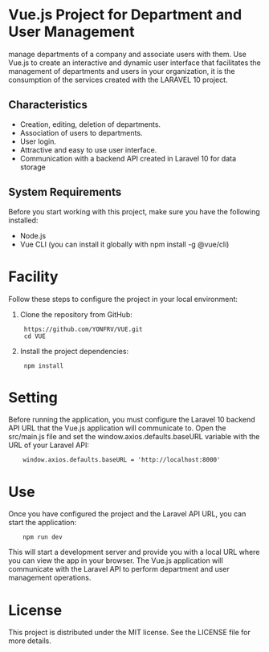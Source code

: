 
# Vue.js Project for Department and User Management

manage departments of a company and associate users with them. Use Vue.js to create an interactive and dynamic user interface that facilitates the management of departments and users in your organization, it is the consumption of the services created with the LARAVEL 10 project.

## Characteristics
- Creation, editing, deletion of departments.
- Association of users to departments.
- User login.
- Attractive and easy to use user interface.
- Communication with a backend API created in Laravel 10 for data storage

## System Requirements
Before you start working with this project, make sure you have the following installed:

- Node.js 
- Vue CLI (you can install it globally with npm install -g @vue/cli)

# Facility
Follow these steps to configure the project in your local environment:

1. Clone the repository from GitHub:

        https://github.com/YONFRV/VUE.git
        cd VUE
2. Install the project dependencies:

        npm install

# Setting
Before running the application, you must configure the Laravel 10 backend API URL that the Vue.js application will communicate to. Open the src/main.js file and set the window.axios.defaults.baseURL variable with the URL of your Laravel API:

        window.axios.defaults.baseURL = 'http://localhost:8000'

# Use
Once you have configured the project and the Laravel API URL, you can start the application:

        npm run dev

This will start a development server and provide you with a local URL where you can view the app in your browser. The Vue.js application will communicate with the Laravel API to perform department and user management operations.

# License

This project is distributed under the MIT license. See the LICENSE file for more details.
